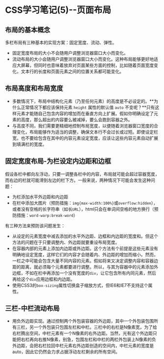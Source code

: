 # CSS学习笔记(5)--页面布局 #


## 布局的基本概念 ##

多栏布局有三种基本的实现方案：固定宽度、流动、弹性。

* 固定宽度布局的大小不会随用户调整浏览器窗口大小而变化。
* 流动布局的大小会随用户调整浏览器窗口大小而变化。这种布局能够更好地适应大屏幕，但同时也意味着放弃对页面某些方面的控制，比如随着页面宽度变化，文本行的长度和页面元素之间的位置关系都可能变化。

## 布局高度和布局宽度 ##

* 多数情况下，布局中结构化元素（乃至任何元素）的高度是不必设定的。**为什么正常情况下都应该保持元素 `height` 属性的默认值 `auto` 不变呢？**只有这样元素才能随自己包含内容的增加而在垂直方向上扩展。假如你明确设定了元素的高度，那么超出的内容要么被减掉，要么会跑到容器之外。
* 与高度不同，我们需要更精细地控制布局宽度，以便随着浏览器窗口宽度的合理变化，布局能够作为适当的调整，确保文本行不会过长或过短。即使设定栏宽，也不要给包含在其中的内容元素设定宽度，应该让这些内容元素自动扩展到填满栏的宽度。

## 固定宽度布局-为栏设定内边距和边框 ##

假设各栏中都向左浮动，只要一调整各栏中的内容，布局就可能会超过容器宽度，而右边的栏就可能滑到左边的栏下方。一般来说，两种情况下可能会发生这种问题：

* 为栏添加水平外边距和内边距
* 在栏中添加大图片（预防措施：`img{max-width:100%}`或`overflow:hidden`），或者没有空格的长字符串（如长`URL`），html只会在单词间空格的地方换行（预防措施：`word-warp:break-word`）

有三种方法来预防该问题发生：

* 从设定的元素宽度中减去添加的水平外边距、边框和内边距的宽度和。但这个方法的问题在于只要调整内、外边距就要重设布局宽度。
* 在容器内部的元素上添加内边距或外边距。这个方法有个前提是这些元素没有明确地设定宽度，这样它们的内容才会随着内、外边距的增加而缩小。然而，一栏之中可能会包含大量不同内容的元素。假如将来又决定调整内容和容器边距的距离，就必须每个元素都要进行调整。所以，与其为容器中的元素添加外边框，不如在栏中再添加一个没有宽度的`div`，让它包含所有内同元素，然后再给这个`div`应用边框和内边距。
* 使用CSS3的`box-sizing`属性切换盒子缩放方式，但IE6和IE7不支持这个属性。

## 三栏-中栏流动布局 ##

* 用负外边距实现。通过控制两个外包装容器的外边距，其中一个外包装包围所有三栏，另一个外包装只包围左栏和中栏。三栏中的右栏是N像素宽，为了给右栏腾出空间，中栏元素有一个N像素的右外边距。当然，光有这个外边距只能把右栏再向右推N像素，别急，包围左栏和中栏的两栏外包装上N像素的负外边距，会把右栏拉回中栏元素右外边距创造的空间内，中栏元素的宽度是auto，因此它仍然会力求占据浮动左栏剩余的所有空间。